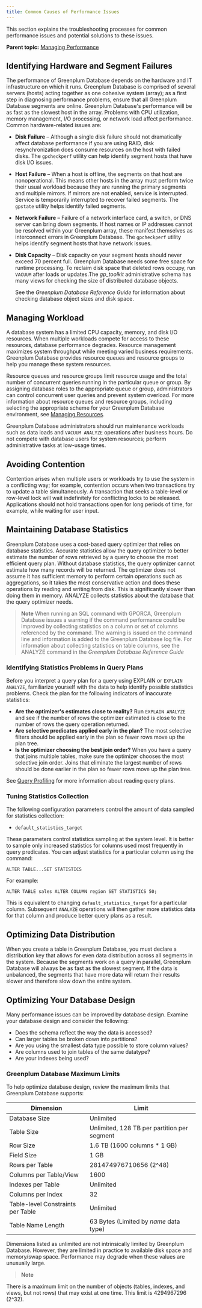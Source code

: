 ```yaml
---
title: Common Causes of Performance Issues 
---
```


This section explains the troubleshooting processes for common performance issues and potential solutions to these issues.

**Parent topic:** [Managing Performance](partV.html)

## <a id="topic2"></a>Identifying Hardware and Segment Failures 

The performance of Greenplum Database depends on the hardware and IT infrastructure on which it runs. Greenplum Database is comprised of several servers \(hosts\) acting together as one cohesive system \(array\); as a first step in diagnosing performance problems, ensure that all Greenplum Database segments are online. Greenplum Database's performance will be as fast as the slowest host in the array. Problems with CPU utilization, memory management, I/O processing, or network load affect performance. Common hardware-related issues are:

-   **Disk Failure** – Although a single disk failure should not dramatically affect database performance if you are using RAID, disk resynchronization does consume resources on the host with failed disks. The `gpcheckperf` utility can help identify segment hosts that have disk I/O issues.
-   **Host Failure** – When a host is offline, the segments on that host are nonoperational. This means other hosts in the array must perform twice their usual workload because they are running the primary segments and multiple mirrors. If mirrors are not enabled, service is interrupted. Service is temporarily interrupted to recover failed segments. The `gpstate` utility helps identify failed segments.
-   **Network Failure** – Failure of a network interface card, a switch, or DNS server can bring down segments. If host names or IP addresses cannot be resolved within your Greenplum array, these manifest themselves as interconnect errors in Greenplum Database. The `gpcheckperf` utility helps identify segment hosts that have network issues.
-   **Disk Capacity** – Disk capacity on your segment hosts should never exceed 70 percent full. Greenplum Database needs some free space for runtime processing. To reclaim disk space that deleted rows occupy, run `VACUUM` after loads or updates.The *gp\_toolkit* administrative schema has many views for checking the size of distributed database objects.

    See the *Greenplum Database Reference Guide* for information about checking database object sizes and disk space.


## <a id="topic3"></a>Managing Workload 

A database system has a limited CPU capacity, memory, and disk I/O resources. When multiple workloads compete for access to these resources, database performance degrades. Resource management maximizes system throughput while meeting varied business requirements. Greenplum Database provides resource queues and resource groups to help you manage these system resources.

Resource queues and resource groups limit resource usage and the total number of concurrent queries running in the particular queue or group. By assigning database roles to the appropriate queue or group, administrators can control concurrent user queries and prevent system overload. For more information about resource queues and resource groups, including selecting the appropriate scheme for your Greenplum Database environment, see [Managing Resources](wlmgmt.html).

Greenplum Database administrators should run maintenance workloads such as data loads and `VACUUM ANALYZE` operations after business hours. Do not compete with database users for system resources; perform administrative tasks at low-usage times.

## <a id="topic4"></a>Avoiding Contention 

Contention arises when multiple users or workloads try to use the system in a conflicting way; for example, contention occurs when two transactions try to update a table simultaneously. A transaction that seeks a table-level or row-level lock will wait indefinitely for conflicting locks to be released. Applications should not hold transactions open for long periods of time, for example, while waiting for user input.

## <a id="topic5"></a>Maintaining Database Statistics 

Greenplum Database uses a cost-based query optimizer that relies on database statistics. Accurate statistics allow the query optimizer to better estimate the number of rows retrieved by a query to choose the most efficient query plan. Without database statistics, the query optimizer cannot estimate how many records will be returned. The optimizer does not assume it has sufficient memory to perform certain operations such as aggregations, so it takes the most conservative action and does these operations by reading and writing from disk. This is significantly slower than doing them in memory. ANALYZE collects statistics about the database that the query optimizer needs.

> **Note** When running an SQL command with GPORCA, Greenplum Database issues a warning if the command performance could be improved by collecting statistics on a column or set of columns referenced by the command. The warning is issued on the command line and information is added to the Greenplum Database log file. For information about collecting statistics on table columns, see the ANALYZE command in the *Greenplum Database Reference Guide*

### <a id="topic6"></a>Identifying Statistics Problems in Query Plans 

Before you interpret a query plan for a query using EXPLAIN or `EXPLAIN ANALYZE`, familiarize yourself with the data to help identify possible statistics problems. Check the plan for the following indicators of inaccurate statistics:

-   **Are the optimizer's estimates close to reality?** Run `EXPLAIN ANALYZE` and see if the number of rows the optimizer estimated is close to the number of rows the query operation returned.
-   **Are selective predicates applied early in the plan?** The most selective filters should be applied early in the plan so fewer rows move up the plan tree.
-   **Is the optimizer choosing the best join order?** When you have a query that joins multiple tables, make sure the optimizer chooses the most selective join order. Joins that eliminate the largest number of rows should be done earlier in the plan so fewer rows move up the plan tree.

See [Query Profiling](query/topics/query-profiling.html) for more information about reading query plans.

### <a id="topic7"></a>Tuning Statistics Collection 

The following configuration parameters control the amount of data sampled for statistics collection:

-   `default_statistics_target`

These parameters control statistics sampling at the system level. It is better to sample only increased statistics for columns used most frequently in query predicates. You can adjust statistics for a particular column using the command:

`ALTER TABLE...SET STATISTICS`

For example:

```
ALTER TABLE sales ALTER COLUMN region SET STATISTICS 50;

```

This is equivalent to changing `default_statistics_target` for a particular column. Subsequent `ANALYZE` operations will then gather more statistics data for that column and produce better query plans as a result.

## <a id="topic8"></a>Optimizing Data Distribution 

When you create a table in Greenplum Database, you must declare a distribution key that allows for even data distribution across all segments in the system. Because the segments work on a query in parallel, Greenplum Database will always be as fast as the slowest segment. If the data is unbalanced, the segments that have more data will return their results slower and therefore slow down the entire system.

## <a id="topic9"></a>Optimizing Your Database Design 

Many performance issues can be improved by database design. Examine your database design and consider the following:

-   Does the schema reflect the way the data is accessed?
-   Can larger tables be broken down into partitions?
-   Are you using the smallest data type possible to store column values?
-   Are columns used to join tables of the same datatype?
-   Are your indexes being used?

### <a id="topic10"></a>Greenplum Database Maximum Limits 

To help optimize database design, review the maximum limits that Greenplum Database supports:

|Dimension|Limit|
|---------|-----|
|Database Size|Unlimited|
|Table Size|Unlimited, 128 TB per partition per segment|
|Row Size|1.6 TB \(1600 columns \* 1 GB\)|
|Field Size|1 GB|
|Rows per Table|281474976710656 \(2^48\)|
|Columns per Table/View|1600|
|Indexes per Table|Unlimited|
|Columns per Index|32|
|Table-level Constraints per Table|Unlimited|
|Table Name Length|63 Bytes \(Limited by *name* data type\)|

Dimensions listed as unlimited are not intrinsically limited by Greenplum Database. However, they are limited in practice to available disk space and memory/swap space. Performance may degrade when these values are unusually large.

> **Note**

There is a maximum limit on the number of objects \(tables, indexes, and views, but not rows\) that may exist at one time. This limit is 4294967296 \(2^32\).

